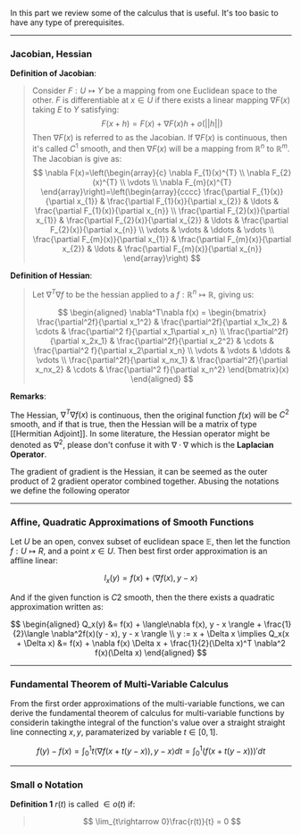 In this part we review some of the calculus that is useful. It's too basic to have any type of prerequisites. 


---

### **Jacobian, Hessian**

**Definition of Jacobian**: 
> Consider $F: U \mapsto Y$ be a mapping from one Euclidean space to the other. $F$ is differentiable at $x\in U$ if there exists a linear mapping $\nabla F(x)$ taking $E$ to $Y$ satisfying: 
> $$
> F(x+ h) = F(x) + \nabla F(x)h+o(||h||)
> $$
> Then $\nabla F(x)$ is referred to as the Jacobian. 
> If $\nabla F(x)$ is continuous, then it's called $C^1$ smooth, and then $\nabla F(x)$ will be a mapping from $\mathbb{R}^n$ to $\mathbb{R}^m$. The Jacobian is give as: 
> $$
> \nabla F(x)=\left(\begin{array}{c}
> \nabla F_{1}(x)^{T} \\
> \nabla F_{2}(x)^{T} \\
> \vdots \\
> \nabla F_{m}(x)^{T}
> \end{array}\right)=\left(\begin{array}{cccc}
> \frac{\partial F_{1}(x)}{\partial x_{1}} & \frac{\partial F_{1}(x)}{\partial x_{2}} & \ldots & \frac{\partial F_{1}(x)}{\partial x_{n}} \\
> \frac{\partial F_{2}(x)}{\partial x_{1}} & \frac{\partial F_{2}(x)}{\partial x_{2}} & \ldots & \frac{\partial F_{2}(x)}{\partial x_{n}} \\
> \vdots & \vdots & \ddots & \vdots \\
> \frac{\partial F_{m}(x)}{\partial x_{1}} & \frac{\partial F_{m}(x)}{\partial x_{2}} & \ldots & \frac{\partial F_{m}(x)}{\partial x_{n}}
> \end{array}\right)
> $$

**Definition of Hessian**: 

> Let $\nabla^T\nabla f$ to be the hessian applied to a $f: \mathbb R^n \mapsto \mathbb R$, giving us: 
> 
> $$
> \begin{aligned}
> 	\nabla^T\nabla f(x) = 
> 	\begin{bmatrix}
> 		\frac{\partial^2f}{\partial x_1^2} & \frac{\partial^2f}{\partial x_1x_2} &
> 		\cdots &
> 		\frac{\partial^2 f}{\partial x_1\partial x_n}
> 		\\
> 		\frac{\partial^2f}{\partial x_2x_1} & \frac{\partial^2f}{\partial x_2^2} &
> 		\cdots &
> 		\frac{\partial^2 f}{\partial x_2\partial x_n}
> 		\\
> 		\vdots & \vdots & \ddots & \vdots
> 		\\
> 		\frac{\partial^2f}{\partial x_nx_1} & \frac{\partial^2f}{\partial x_nx_2} &
> 		\cdots &
> 		\frac{\partial^2 f}{\partial x_n^2}
> 	\end{bmatrix}(x)
> \end{aligned}
> $$


**Remarks**:

The Hessian, $\nabla^T\nabla f(x)$ is continuous, then the original function $f(x)$ will be $C^2$ smooth, and if that is true, then the Hessian will be a matrix of type [[Hermitian Adjoint]]. In some literature, the Hessian operator might be denoted as $\nabla^2$, please don't confuse it with $\nabla\cdot\nabla$ which is the **Laplacian Operator**. 

The gradient of gradient is the Hessian, it can be seemed as the outer product of 2 gradient operator combined together. Abusing the notations we define the following operator 

---

### **Affine, Quadratic Approximations of Smooth Functions**

Let $U$ be an open, convex subset of euclidean space $\mathbb E$, then let the function $f: U\mapsto R$, and a point $x\in U$. Then best first order approximation is an affline linear: 

$$
l_x(y) = f(x) + \langle \nabla f(x), y - x\rangle 
$$

And if the given function is $C2$ smooth, then the there exists a quadratic approximation written as: 

$$
\begin{aligned}
   	Q_x(y) &= 
   	f(x) + \langle\nabla f(x), y - x \rangle + \frac{1}{2}\langle 
	\nabla^2f(x)(y - x), y - x
	\rangle
	\\
	y := x + \Delta x
	\implies Q_x(x + \Delta x)  &= f(x) + \nabla f(x) \Delta x + \frac{1}{2}(\Delta x)^T \nabla^2 f(x)(\Delta x)
\end{aligned}
$$


---
### **Fundamental Theorem of Multi-Variable Calculus**
From the first order approximations of the multi-variable functions, we can derive the fundamental theorem of calculus for multi-variable functions by considerin takingthe integral of the function's value over a straight straight line connecting $x, y$, paramaterized by variable $t\in [0, 1]$. 

$$
f(y) - f(x) = \int_{0}^1 
t
\langle 
	\nabla f(x + t(y - x)), y - x
\rangle dt = 
\int_0^1(f(x + t(y - x)))'dt
$$


---
### **Small o Notation**

**Definition 1**
$r(t)$ is called $\in o(t)$ if: 
> $$
> \lim_{t\rightarrow 0}\frac{r(t)}{t} = 0
> $$



